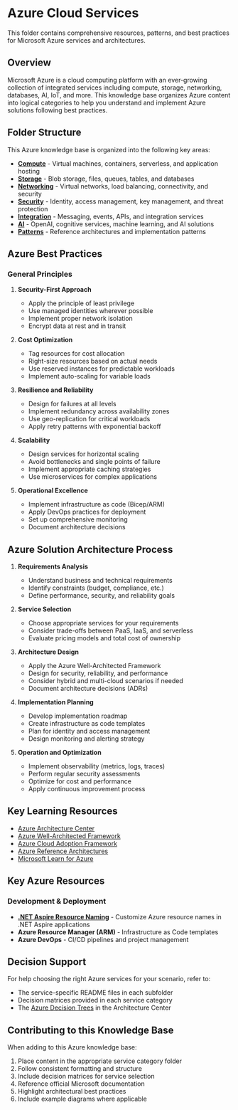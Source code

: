 # Azure Cloud Services

This folder contains comprehensive resources, patterns, and best practices for Microsoft Azure services and architectures.

## Overview

Microsoft Azure is a cloud computing platform with an ever-growing collection of integrated services including compute, storage, networking, databases, AI, IoT, and more. This knowledge base organizes Azure content into logical categories to help you understand and implement Azure solutions following best practices.

## Folder Structure

This Azure knowledge base is organized into the following key areas:

- **[Compute](./Compute)** - Virtual machines, containers, serverless, and application hosting
- **[Storage](./Storage)** - Blob storage, files, queues, tables, and databases
- **[Networking](./Networking)** - Virtual networks, load balancing, connectivity, and security
- **[Security](./Security)** - Identity, access management, key management, and threat protection
- **[Integration](./Integration)** - Messaging, events, APIs, and integration services
- **[AI](./AI)** - OpenAI, cognitive services, machine learning, and AI solutions
- **[Patterns](./Patterns)** - Reference architectures and implementation patterns

## Azure Best Practices

### General Principles

1. **Security-First Approach**
   - Apply the principle of least privilege
   - Use managed identities wherever possible
   - Implement proper network isolation
   - Encrypt data at rest and in transit

2. **Cost Optimization**
   - Tag resources for cost allocation
   - Right-size resources based on actual needs
   - Use reserved instances for predictable workloads
   - Implement auto-scaling for variable loads

3. **Resilience and Reliability**
   - Design for failures at all levels
   - Implement redundancy across availability zones
   - Use geo-replication for critical workloads
   - Apply retry patterns with exponential backoff

4. **Scalability**
   - Design services for horizontal scaling
   - Avoid bottlenecks and single points of failure
   - Implement appropriate caching strategies
   - Use microservices for complex applications

5. **Operational Excellence**
   - Implement infrastructure as code (Bicep/ARM)
   - Apply DevOps practices for deployment
   - Set up comprehensive monitoring
   - Document architecture decisions

## Azure Solution Architecture Process

1. **Requirements Analysis**
   - Understand business and technical requirements
   - Identify constraints (budget, compliance, etc.)
   - Define performance, security, and reliability goals

2. **Service Selection**
   - Choose appropriate services for your requirements
   - Consider trade-offs between PaaS, IaaS, and serverless
   - Evaluate pricing models and total cost of ownership

3. **Architecture Design**
   - Apply the Azure Well-Architected Framework
   - Design for security, reliability, and performance
   - Consider hybrid and multi-cloud scenarios if needed
   - Document architecture decisions (ADRs)

4. **Implementation Planning**
   - Develop implementation roadmap
   - Create infrastructure as code templates
   - Plan for identity and access management
   - Design monitoring and alerting strategy

5. **Operation and Optimization**
   - Implement observability (metrics, logs, traces)
   - Perform regular security assessments
   - Optimize for cost and performance
   - Apply continuous improvement process

## Key Learning Resources

- [Azure Architecture Center](https://learn.microsoft.com/en-us/azure/architecture/)
- [Azure Well-Architected Framework](https://learn.microsoft.com/en-us/azure/architecture/framework/)
- [Azure Cloud Adoption Framework](https://learn.microsoft.com/en-us/azure/cloud-adoption-framework/)
- [Azure Reference Architectures](https://learn.microsoft.com/en-us/azure/architecture/browse/)
- [Microsoft Learn for Azure](https://learn.microsoft.com/en-us/training/azure/)

## Key Azure Resources

### Development & Deployment

- **[.NET Aspire Resource Naming](./AspireResourceNaming.md)** - Customize Azure resource names in .NET Aspire applications
- **Azure Resource Manager (ARM)** - Infrastructure as Code templates
- **Azure DevOps** - CI/CD pipelines and project management

## Decision Support

For help choosing the right Azure services for your scenario, refer to:

- The service-specific README files in each subfolder
- Decision matrices provided in each service category
- The [Azure Decision Trees](https://learn.microsoft.com/en-us/azure/architecture/guide/technology-choices/compute-decision-tree) in the Architecture Center

## Contributing to this Knowledge Base

When adding to this Azure knowledge base:

1. Place content in the appropriate service category folder
2. Follow consistent formatting and structure
3. Include decision matrices for service selection
4. Reference official Microsoft documentation
5. Highlight architectural best practices
6. Include example diagrams where applicable
